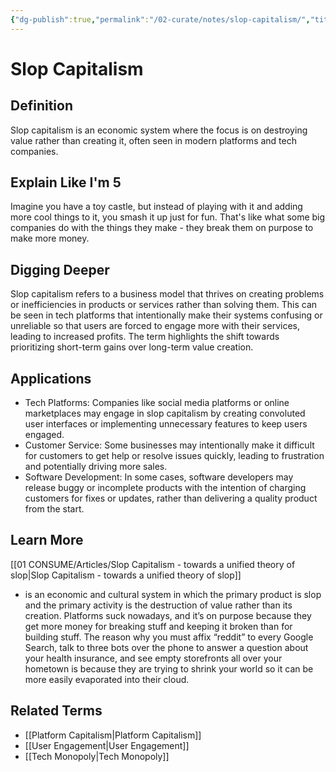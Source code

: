 ```yaml
---
{"dg-publish":true,"permalink":"/02-curate/notes/slop-capitalism/","title":"Slop Capitalism","tags":["slop-capitalism","capitalism","enshittification"]}
---
```


# Slop Capitalism 

## **Definition**  
Slop capitalism is an economic system where the focus is on destroying value rather than creating it, often seen in modern platforms and tech companies.

## **Explain Like I'm 5**  
Imagine you have a toy castle, but instead of playing with it and adding more cool things to it, you smash it up just for fun. That's like what some big companies do with the things they make - they break them on purpose to make more money.

## **Digging Deeper**
Slop capitalism refers to a business model that thrives on creating problems or inefficiencies in products or services rather than solving them. This can be seen in tech platforms that intentionally make their systems confusing or unreliable so that users are forced to engage more with their services, leading to increased profits. The term highlights the shift towards prioritizing short-term gains over long-term value creation.

## **Applications**  
- Tech Platforms: Companies like social media platforms or online marketplaces may engage in slop capitalism by creating convoluted user interfaces or implementing unnecessary features to keep users engaged.
- Customer Service: Some businesses may intentionally make it difficult for customers to get help or resolve issues quickly, leading to frustration and potentially driving more sales.
- Software Development: In some cases, software developers may release buggy or incomplete products with the intention of charging customers for fixes or updates, rather than delivering a quality product from the start.

## **Learn More**  
[[01 CONSUME/Articles/Slop Capitalism - towards a unified theory of slop\|Slop Capitalism - towards a unified theory of slop]]
- is an economic and cultural system in which the primary product is slop and the primary activity is the destruction of value rather than its creation. Platforms suck nowadays, and it’s on purpose because they get more money for breaking stuff and keeping it broken than for building stuff. The reason why you must affix “reddit” to every Google Search, talk to three bots over the phone to answer a question about your health insurance, and see empty storefronts all over your hometown is because they are trying to shrink your world so it can be more easily evaporated into their cloud.

## **Related Terms**  
- [[Platform Capitalism\|Platform Capitalism]]
- [[User Engagement\|User Engagement]]
- [[Tech Monopoly\|Tech Monopoly]]